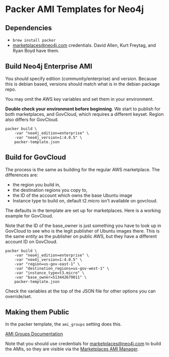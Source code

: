 # Packer AMI Templates for Neo4j

## Dependencies

* `brew install packer`
* marketplaces@neo4j.com credentials.  David Allen, Kurt Freytag, and Ryan Boyd have them.

## Build Neo4j Enterprise AMI

You should specify edition (community/enterprise) and version.  Because this is debian based,
versions should match what is in the debian package repo.

You may omit the AWS key variables and set them in your environment.

**Double check your environment before beginning**.   We start to publish for both marketplaces,
and GovCloud, which requires a different keyset.  Region also differs for GovCloud.

```
packer build \
    -var "neo4j_edition=enterprise" \
    -var "neo4j_version=1:4.0.5" \
    packer-template.json
```

## Build for GovCloud

The process is the same as building for the regular AWS marketplace.  The differences are: 
* the region you build in, 
* the destination regions you copy to, 
* the ID of the account which owns the base Ubuntu image
* Instance type to build on, default t2.micro isn't available on govcloud.

The defaults in the template are set up for marketplaces. Here is a working example for GovCloud.

Note that the ID of the base_owner is just something you have to look up in GovCloud to see who is
the legit publisher of Ubuntu images there.  This is the same *entity* as the publisher on 
public AWS, but they have a different account ID on GovCloud.

```
packer build \
    -var "neo4j_edition=enterprise" \
    -var "neo4j_version=1:4.0.5" \
    -var "region=us-gov-east-1" \
    -var "destination_regions=us-gov-west-1" \
    -var "instance_type=t3.micro" \
    -var "base_owner=513442679011" \
    packer-template.json
```

Check the variables at the top of the JSON file for other options you can override/set.

## Making them Public

In the packer template, the `ami_groups` setting does this.

[AMI Groups Documentation](https://www.packer.io/docs/builders/amazon-ebs.html#ami_groups)

Note that you should use credentials for marketplaces@neo4j.com to build the AMIs, so they are visible
via the [Marketplaces AMI Manager](https://aws.amazon.com/marketplace/management/manage-products/?#/manage-amis.unshared).

